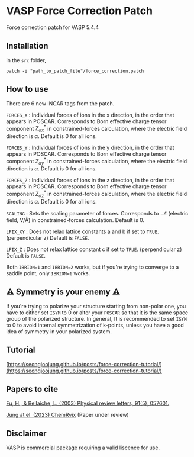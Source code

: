 # VASP Force Correction Patch
Force correction patch for VASP 5.4.4

## Installation
 in the `src` folder,
```
patch -i "path_to_patch_file"/force_correction.patch
```

## How to use

There are 6 new INCAR tags from the patch.

`FORCES_X`
: Individual forces of ions in the x direction, in the order that appears in POSCAR. Corresponds to Born effective charge tensor component $Z^*_{\alpha x}$ in constrained-forces calculation, where the electric field direction is $\alpha$. Default is 0 for all ions.

`FORCES_Y`
: Individual forces of ions in the y direction, in the order that appears in POSCAR. Corresponds to Born effective charge tensor component $Z^*_{\alpha y}$ in constrained-forces calculation, where the electric field direction is $\alpha$. Default is 0 for all ions.

`FORCES_Z`
: Individual forces of ions in the z direction, in the order that appears in POSCAR. Corresponds to Born effective charge tensor component $Z^*_{\alpha z}$ in constrained-forces calculation, where the electric field direction is $\alpha$. Default is 0 for all ions.

`SCALING`
: Sets the scaling parameter of forces. Corresponds to $-\mathcal{E}$ (electric field, V/&#8491;) in constrained-forces calculation. Default is 0.

`LFIX_XY`
: Does not relax lattice constants a and b if set to `TRUE`. (perpendicular z) Default is `FALSE`.

`LFIX_Z`
: Does not relax lattice constant c if set to `TRUE`. (perpendicular z) Default is `FALSE`.

Both `IBRION=1` and `IBRION=2` works, but if you're trying to converge to a saddle point, only `IBRION=1` works.

## :warning: **Symmetry is your enemy** :warning:

If you're trying to polarize your structure starting from non-polar one, you have to either set `ISYM` to 0 or alter your `POSCAR` so that it is the same space group of the polarized structure. In general, It is recommended to set `ISYM` to 0 to avoid internal symmetrization of k-points, unless you have a good idea of symmetry in your polarized system.

## Tutorial
[https://seongjoojung.github.io/posts/force-correction-tutorial/](https://seongjoojung.github.io/posts/force-correction-tutorial/)

## Papers to cite

[Fu, H., & Bellaiche, L. (2003) Physical review letters, 91(5), 057601.](https://journals.aps.org/prl/abstract/10.1103/PhysRevLett.91.057601)

[Jung at el. (2023) ChemRvix](https://chemrxiv.org/engage/chemrxiv/article-details/63fd7308897b18336f3a59aa) (Paper under review)

## Disclaimer
VASP is commercial package requiring a valid liscence for use.
